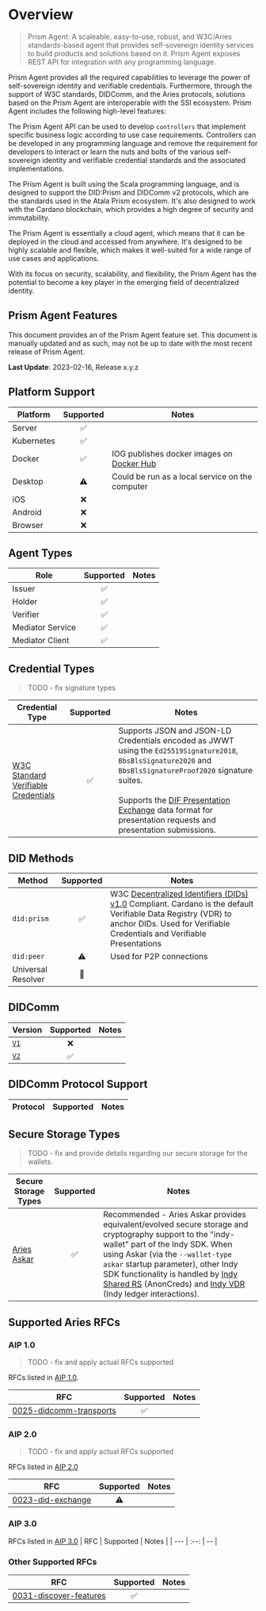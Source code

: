 # Overview

> Prism Agent: A scaleable, easy-to-use, robust, and W3C/Aries standards-based agent that provides self-sovereign identity services to build products and solutions based on it. 
Prism Agent exposes REST API for integration with any programming language.

Prism Agent provides all the required capabilities to leverage the power of self-sovereign identity and verifiable credentials. Furthermore, through the support of W3C standards, DIDComm, and the Aries protocols, solutions based on the Prism Agent are interoperable with the SSI ecosystem. 
Prism Agent includes the following high-level features:

The Prism Agent API can be used to develop `controllers` that implement specific business logic according to use case requirements. Controllers can be developed in any programming language and remove the requirement for developers to interact or learn the nuts and bolts of the various self-sovereign identity and verifiable credential standards and the associated implementations.

The Prism Agent is built using the Scala programming language, and is designed to support the DID:Prism and DIDComm v2 protocols, which are the standards used in the Atala Prism ecosystem. It's also designed to work with the Cardano blockchain, which provides a high degree of security and immutability.

The Prism Agent is essentially a cloud agent, which means that it can be deployed in the cloud and accessed from anywhere. It's designed to be highly scalable and flexible, which makes it well-suited for a wide range of use cases and applications.

With its focus on security, scalability, and flexibility, the Prism Agent has the potential to become a key player in the emerging field of decentralized identity.

## Prism Agent Features

This document provides an of the Prism Agent feature set. This document is manually updated and as such, may not be up to date with the most recent release of Prism Agent.

**Last Update**: 2023-02-16, Release x.y.z

## Platform Support

| Platform | Supported | Notes             |
| -------- | :-------: |  ------- |
| Server   | :white_check_mark: |    |
| Kubernetes | :white_check_mark: |  |
| Docker   | :white_check_mark: | IOG publishes docker images on [Docker Hub](https://hub.docker.com/r/iohk....) |
| Desktop  | :warning:         | Could be run as a local service on the computer |
| iOS      | :x:        |    |
| Android  | :x:        |    |
| Browser  | :x:        |    |

## Agent Types

| Role     | Supported | Notes      |
| -------- | :-------: |  --------- |
| Issuer   | :white_check_mark:        |            |
| Holder   | :white_check_mark:        |            |
| Verifier | :white_check_mark:        |            |
| Mediator Service | :white_check_mark:        |  |
| Mediator Client | :white_check_mark: |

## Credential Types
> TODO - fix signature types

| Credential Type | Supported | Notes |
| --- | :--: | -- |
| [W3C Standard Verifiable Credentials](https://www.w3.org/TR/vc-data-model/) | :white_check_mark: | Supports JSON and JSON-LD Credentials encoded as JWWT using the `Ed25519Signature2018`, `BbsBlsSignature2020` and `BbsBlsSignatureProof2020` signature suites.<br><br>Supports the [DIF Presentation Exchange](https://identity.foundation/presentation-exchange/) data format for presentation requests and presentation submissions. |

## DID Methods

| Method | Supported | Notes |
| --- | :--: | -- |
| `did:prism` | :white_check_mark: | W3C [Decentralized Identifiers (DIDs) v1.0](https://www.w3.org/TR/did-core/) Compliant. Cardano is the default Verifiable Data Registry (VDR) to anchor DIDs. Used for Verifiable Credentials and Verifiable Presentations |
| `did:peer` | :warning:| Used for P2P connections |
| Universal Resolver | :construction: |  |

## DIDComm

| Version | Supported | Notes |
| --- | :--: | -- |
| [`V1`](https://github.com/hyperledger/aries-rfcs/blob/main/concepts/0005-didcomm/README.md) | :x: |  |
| [`V2`](https://identity.foundation/didcomm-messaging/spec/) | :white_check_mark: |  |

## DIDComm Protocol Support

| Protocol | Supported | Notes |
| --- | :--: | -- |

## Secure Storage Types
> TODO - fix and  provide details regarding our secure storage for the wallets.

| Secure Storage Types | Supported | Notes |
 --- | :--: | -- |
| [Aries Askar](https://github.com/hyperledger/aries-askar) | :white_check_mark: | Recommended - Aries Askar provides equivalent/evolved secure storage and cryptography support to the "indy-wallet" part of the Indy SDK. When using Askar (via the `--wallet-type askar` startup parameter), other Indy SDK functionality is handled by [Indy Shared RS](https://github.com/hyperledger/indy-shared-rs) (AnonCreds) and [Indy VDR](https://github.com/hyperledger/indy-vdr) (Indy ledger interactions). |

## Supported Aries RFCs

### AIP 1.0
> TODO - fix and apply actual RFCs supported

RFCs listed in [AIP 1.0](https://github.com/hyperledger/aries-rfcs/tree/main/concepts/0302-aries-interop-profile#aries-interop-profile-version-10).

| RFC | Supported | Notes |
 --- | :--: | -- |
| [0025-didcomm-transports](https://github.com/hyperledger/aries-rfcs/tree/b490ebe492985e1be9804fc0763119238b2e51ab/features/0025-didcomm-transports)      | :white_check_mark:        | |

### AIP 2.0
> TODO - fix and apply actual RFCs supported

RFCs listed in [AIP 2.0](https://github.com/hyperledger/aries-rfcs/tree/main/concepts/0302-aries-interop-profile#aries-interop-profile-version-20)

| RFC | Supported | Notes |
 --- | :--: | -- |
| [0023-did-exchange](https://github.com/hyperledger/aries-rfcs/tree/b3a3942ef052039e73cd23d847f42947f8287da2/features/0023-did-exchange)   | :warning:   |    |

### AIP 3.0
RFCs listed in [AIP 3.0](https://github.com/hyperledger/aries-rfcs/tree/main/concepts/0302-aries-interop-profile#aries-interop-profile-version-30)
| RFC | Supported | Notes |
| --- | :--: | -- |


### Other Supported RFCs

| RFC | Supported | Notes |
| --- | :--: | -- |
| [0031-discover-features](https://github.com/hyperledger/aries-rfcs/blob/main/features/0031-discover-features/README.md)           | :white_check_mark:        |   |
